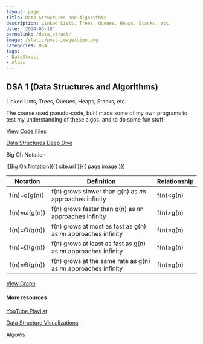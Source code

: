 ```yaml
---
layout: page
title: Data Structures and Algorithms
description: Linked Lists, Trees, Queues, Heaps, Stacks, etc. 
date: '2024-03-18'
permalink: /data_struct/
image: /static/post-image/bigo.png
categories: DSA
tags:
- DataStruct
- Algos
---
```


## DSA 1 (Data Structures and Algorithms)

Linked Lists, Trees, Queues, Heaps, Stacks, etc. 

The course used pseudo-code, but I made some of my own programs to test my understanding of these algos. and to do some fun stuff!

[View Code Files](https://github.com/avipars/CS-Resources/tree/main/data_struct)


[Data Structures Deep Dive](https://tech.aviparshan.com/2022/06/data-and-programming-structures-guide.html)

Big Oh Notation 

![Big Oh Notation]({{ site.url }}{{ page.image }})

| Notation                        | Definition                                                                 | Relationship             |
| ------------------------------- | -------------------------------------------------------------------------- | ------------------------ |
| f(n)\=o(g(n)) | f(n) grows slower than g(n) as 𝑛n approaches infinity         | f(n)<g(n)   |
| f(n)\=ω(g(n)) | f(n) grows faster than g(n) as 𝑛n approaches infinity         | f(n)\>g(n) |
| f(n)\=O(g(n)) | f(n) grows at most as fast as g(n) as 𝑛n approaches infinity  | f(n)≤g(n)   |
| f(n)\=Ω(g(n)) | f(n) grows at least as fast as g(n) as 𝑛n approaches infinity | f(n)≥g(n)   |
| f(n)\=Θ(g(n)) | f(n) grows at the same rate as g(n) as 𝑛n approaches infinity | f(n)\=g(n) |


[View Graph](https://www.desmos.com/calculator/dshzbdn2w3)

#### More resources

[YouTube Playlist](https://www.youtube.com/playlist?list=PL9DdgseuDZgLEUwB7RnTLNQ-N9x0fn-0a)

[Data Structure Visualizations](https://www.cs.usfca.edu/~galles/visualization/Algorithms.html)

[AlgoVis](https://visualgo.net/en)